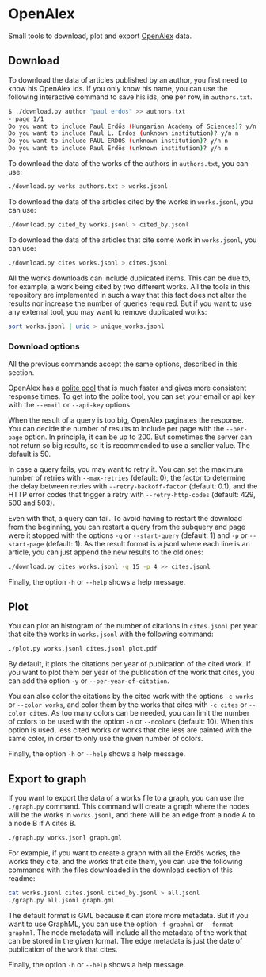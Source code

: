 # OpenAlex

Small tools to download, plot and export [OpenAlex][1] data.

[1]: https://openalex.org/

## Download

To download the data of articles published by an author,
you first need to know his OpenAlex ids.
If you only know his name,
you can use the following interactive command to save his ids,
one per row, in `authors.txt`.

```sh
$ ./download.py author "paul erdos" >> authors.txt
- page 1/1
Do you want to include Paul Erdős (Hungarian Academy of Sciences)? y/n y
Do you want to include Paul L. Erdos (unknown institution)? y/n n
Do you want to include PAUL ERDOS (unknown institution)? y/n n
Do you want to include Paul Erdös (unknown institution)? y/n n
```

To download the data of the works of the authors in `authors.txt`,
you can use:

```sh
./download.py works authors.txt > works.jsonl
```

To download the data of the articles cited by the works in `works.jsonl`,
you can use:

```sh
./download.py cited_by works.jsonl > cited_by.jsonl
```

To download the data of the articles that cite some work in `works.jsonl`,
you can use:

```sh
./download.py cites works.jsonl > cites.jsonl
```

All the works downloads can include duplicated items.
This can be due to, for example, a work being cited by two different works.
All the tools in this repository are implemented in such a way
that this fact does not alter the results
nor increase the number of queries required.
But if you want to use any external tool,
you may want to remove duplicated works:

```sh
sort works.jsonl | uniq > unique_works.jsonl
```

### Download options

All the previous commands accept the same options,
described in this section.

OpenAlex has a [polite pool][2] that is much faster
and gives more consistent response times.
To get into the polite tool,
you can set your email or api key with the `--email` or `--api-key` options.

When the result of a query is too big, OpenAlex paginates the response.
You can decide the number of results to include per page
with the `--per-page` option.
In principle, it can be up to 200.
But sometimes the server can not return so big results,
so it is recommended to use a smaller value.
The default is 50.

In case a query fails, you may want to retry it.
You can set the maximum number of retries with `--max-retries` (default: 0),
the factor to determine the delay between retries
with `--retry-backoff-factor` (default: 0.1),
and the HTTP error codes that trigger a retry
with `--retry-http-codes` (default: 429, 500 and 503).

Even with that, a query can fail.
To avoid having to restart the download from the beginning,
you can restart a query from the subquery and page were it stopped
with the options `-q` or `--start-query` (default: 1)
and `-p` or `--start-page` (default: 1).
As the result format is a jsonl where each line is an article,
you can just append the new results to the old ones:

```sh
./download.py cites works.jsonl -q 15 -p 4 >> cites.jsonl
```

Finally, the option `-h` or `--help` shows a help message.

[2]: https://docs.openalex.org/how-to-use-the-api/rate-limits-and-authentication#the-polite-pool

## Plot

You can plot an histogram of the number of citations in `cites.jsonl` per year
that cite the works in `works.jsonl` with the following command:

```sh
./plot.py works.jsonl cites.jsonl plot.pdf
```

By default, it plots the citations per year of publication of the cited work.
If you want to plot them per year of the publication of the work that cites,
you can add the option `-y` or `--per-year-of-citation`.

You can also color the citations by the cited work
with the options `-c works` or `--color works`,
and color them by the works that cites with `-c cites` or `--color cites`.
As too many colors can be needed,
you can limit the number of colors to be used
with the option `-n` or `--ncolors` (default: 10).
When this option is used,
less cited works or works that cite less are painted with the same color,
in order to only use the given number of colors.

Finally, the option `-h` or `--help` shows a help message.

## Export to graph

If you want to export the data of a works file to a graph,
you can use the `./graph.py` command.
This command will create a graph
where the nodes will be the works in `works.jsonl`,
and there will be an edge from a node A to a node B if A cites B.

```sh
./graph.py works.jsonl graph.gml
```

For example, if you want to create a graph with
all the Erdős works, the works they cite, and the works that cite them,
you can use the following commands
with the files downloaded in the download section of this readme:

```sh
cat works.jsonl cites.jsonl cited_by.jsonl > all.jsonl
./graph.py all.jsonl graph.gml
```

The default format is GML because it can store more metadata.
But if you want to use GraphML,
you can use the option `-f graphml` or `--format graphml`.
The node metadata will include all the metadata of the work
that can be stored in the given format.
The edge metadata is just the date of publication of the work that cites.

Finally, the option `-h` or `--help` shows a help message.
